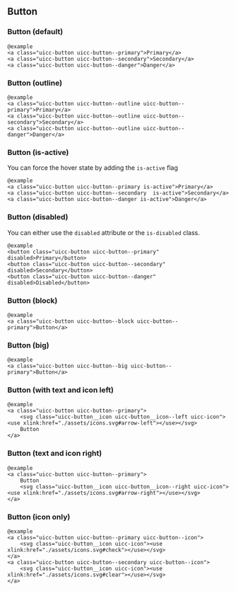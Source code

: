 ## Button

### Button (default)
  
    @example
    <a class="uicc-button uicc-button--primary">Primary</a>
    <a class="uicc-button uicc-button--secondary">Secondary</a>
    <a class="uicc-button uicc-button--danger">Danger</a>

### Button (outline)
  
    @example
    <a class="uicc-button uicc-button--outline uicc-button--primary">Primary</a>
    <a class="uicc-button uicc-button--outline uicc-button--secondary">Secondary</a>
    <a class="uicc-button uicc-button--outline uicc-button--danger">Danger</a>

### Button (is-active)
  
You can force the hover state by adding the `is-active` flag
  
    @example
    <a class="uicc-button uicc-button--primary is-active">Primary</a>
    <a class="uicc-button uicc-button--secondary  is-active">Secondary</a>
    <a class="uicc-button uicc-button--danger is-active">Danger</a>

### Button (disabled)

You can either use the ```disabled``` attribute or the ```is-disabled``` class.

    @example
    <button class="uicc-button uicc-button--primary" disabled>Primary</button>
    <button class="uicc-button uicc-button--secondary" disabled>Secondary</button>
    <button class="uicc-button uicc-button--danger" disabled>Disabled</button>

### Button (block)
  
    @example
    <a class="uicc-button uicc-button--block uicc-button--primary">Button</a>

### Button (big)
  
    @example
    <a class="uicc-button uicc-button--big uicc-button--primary">Button</a>

### Button (with text and icon left)

    @example
    <a class="uicc-button uicc-button--primary">
        <svg class="uicc-button__icon uicc-button__icon--left uicc-icon"><use xlink:href="./assets/icons.svg#arrow-left"></use></svg>
        Button
    </a>

### Button (text and icon right)
  
    @example
    <a class="uicc-button uicc-button--primary">
        Button
        <svg class="uicc-button__icon uicc-button__icon--right uicc-icon"><use xlink:href="./assets/icons.svg#arrow-right"></use></svg>
    </a>

### Button (icon only)
  
    @example
    <a class="uicc-button uicc-button--primary uicc-button--icon">
        <svg class="uicc-button__icon uicc-icon"><use xlink:href="./assets/icons.svg#check"></use></svg>
    </a>
    <a class="uicc-button uicc-button--secondary uicc-button--icon">
        <svg class="uicc-button__icon uicc-icon"><use xlink:href="./assets/icons.svg#clear"></use></svg>
    </a>
